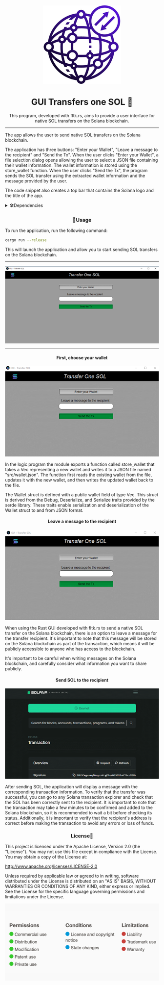 <div align="center">

  ![icon](src/icon.png)

  <h1>GUI Transfers one SOL 🌟

</h1>

  This program, developed with fltk.rs, aims to provide a user interface for native SOL transfers on the Solana blockchain.
</div>

---

The app allows the user to send native SOL transfers on the Solana blockchain.

The application has three buttons: "Enter your Wallet", "Leave a message to the recipient" and "Send the Tx". When the user clicks "Enter your Wallet", a file selection dialog opens allowing the user to select a JSON file containing their wallet information. The wallet information is stored using the store_wallet function. When the user clicks "Send the Tx", the program sends the SOL transfer using the extracted wallet information and the message provided by the user.

The code snippet also creates a top bar that contains the Solana logo and the title of the app.

<details>
<summary>🛠️Dependencies</summary>

Here are the dependencies used in this application:

| Dependencie   | Version  | Description                         |
| --------- | -------- | ----------------------------------- |
| fltk     | 1.4.1    | A cross-platform graphical user interface toolkit used for building the user interface of the application.                      |
| transfer_one_sol | no-entrypoint feature | A Rust crate that provides functions for sending a native SOL transfer on the Solana blockchain. The no-entrypoint feature is used to exclude the entrypoint function that is not needed in this application. |
| shellexpand | 2.1.0 | A crate used for expanding tilde and environment variables in paths. |
| anchor-client | 0.26.0 | A Rust crate that provides a client for the Anchor framework used to interact with Solana programs |
| serde_json | 1.0.94 | A Rust crate that provides serialization and deserialization of JSON data. |
| serde | 1.0.158 | A framework used to derive serialization and deserialization implementations for Rust data structures. |
| tokio | 1.26.0 | A runtime for writing reliable asynchronous applications in Rust. It is used in this application to spawn a task for sending the SOL transfer asynchronously. |

</details>

<h3 align="center">🚀Usage</h3>

To run the application, run the following command:

```bash
cargo run --release
```
This will launch the application and allow you to start sending SOL transfers on the Solana blockchain.

---

![transfer-one-sol-gui](src/transfer-one-sol-gui.png)

---
<div align="center">
<h4>First, choose your wallet</h4>

![save_wallet](src/save_wallet.gif)

</div>

In the logic program the module exports a function called store_wallet that takes a Vec<u8> representing a new wallet and writes it to a JSON file named "src/wallet.json". The function first reads the existing wallet from the file, updates it with the new wallet, and then writes the updated wallet back to the file.

The Wallet struct is defined with a public wallet field of type Vec<u8>. This struct is derived from the Debug, Deserialize, and Serialize traits provided by the serde library. These traits enable serialization and deserialization of the Wallet struct to and from JSON format.

<div align="center">

<h4>Leave a message to the recipient</h4>

![save_wallet](src/message.gif)

</div>

When using the Rust GUI developed with fltk.rs to send a native SOL transfer on the Solana blockchain, there is an option to leave a message for the transfer recipient. It's important to note that this message will be stored on the Solana blockchain as part of the transaction, which means it will be publicly accessible to anyone who has access to the blockchain.

It's important to be careful when writing messages on the Solana blockchain, and carefully consider what information you want to share publicly.

<div align="center">

<h4>Send SOL to the recipient</h4>

![send_sol](src/send_sol.gif)

</div>

After sending SOL, the application will display a message with the corresponding transaction information. To verify that the transfer was successful, you can go to any Solana transaction explorer and check that the SOL has been correctly sent to the recipient. It is important to note that the transaction may take a few minutes to be confirmed and added to the Solana blockchain, so it is recommended to wait a bit before checking its status. Additionally, it is important to verify that the recipient's address is correct before making the transaction to avoid any errors or loss of funds.

<h3 align="center">License📜</h3>

This project is licensed under the Apache License, Version 2.0 (the "License"). You may not use this file except in compliance with the License. You may obtain a copy of the License at:

http://www.apache.org/licenses/LICENSE-2.0

Unless required by applicable law or agreed to in writing, software distributed under the License is distributed on an "AS IS" BASIS, WITHOUT WARRANTIES OR CONDITIONS OF ANY KIND, either express or implied. See the License for the specific language governing permissions and limitations under the License.

<div align="center">

![license](license.png)

</div>
